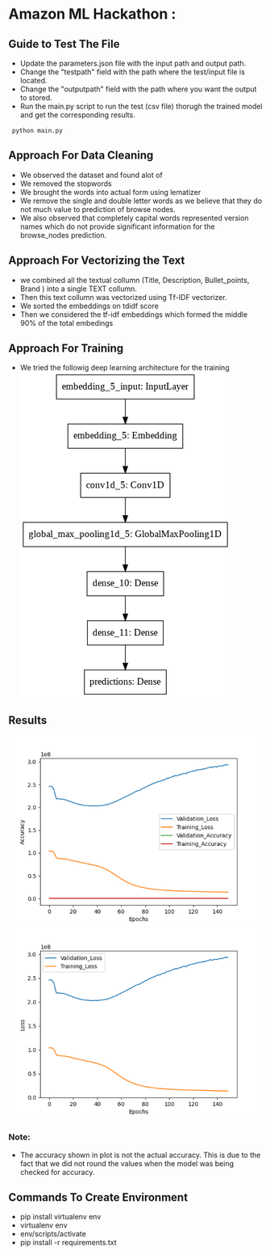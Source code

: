 # Amazon ML Hackathon :
## Guide to Test The File
- Update the parameters.json file with the input path and output path.
- Change the "testpath" field with the path where the test/input file is located. 
- Change the "outputpath" field with the path where you want the output to stored.
- Run the main.py script to run the test (csv file) thorugh the trained model and get the corresponding results. 
<pre><code> python main.py</code></pre> 

## Approach For Data Cleaning 
- We observed the dataset and found alot of 
- We removed the stopwords
- We brought the words into actual form using lematizer
- We remove the single and double letter words as we believe that they do not much value to prediction of browse nodes.
- We also observed that completely capital words represented version names which do not provide significant information for the browse_nodes prediction.

## Approach For Vectorizing the Text
- we combined all the textual collumn (Title, Description, Bullet_points, Brand ) into a single TEXT collumn.
- Then this text collumn was vectorized using Tf-IDF vectorizer.
- We sorted the embeddings on tdidf score 
- Then we considered the tf-idf embeddings which formed the middle 90% of the total embedings


## Approach For Training 
- We tried the followig deep learning architecture for the training 
![architecture](images/modelArchitecture_plot_done.png)

## Results
![accuracy](images/Accuracy_Line_Plot.png)
![loss_line](images/Loss_Line_Plot.png)

### Note: 
- The accuracy shown in plot is not the actual accuracy. This is due to the fact that we did not round the values when the model was being checked for accuracy.

## Commands To Create Environment
- pip install virtualenv env
- virtualenv env 
- env/scripts/activate
- pip install -r requirements.txt
